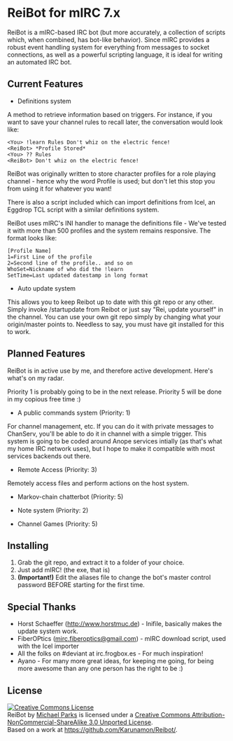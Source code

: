 ReiBot for mIRC 7.x
===================

ReiBot is a mIRC-based IRC bot (but more accurately, a collection of scripts which, when combined, has bot-like behavior). Since mIRC provides a robust event handling system for everything from messages to socket connections, as well as a powerful scripting language, it is ideal for writing an automated IRC bot.

Current Features
----------------

* Definitions system

A method to retrieve information based on triggers. For instance, if you want to save your channel rules to recall later, the conversation would look like:

    <You> !learn Rules Don't whiz on the electric fence!
    <ReiBot> *Profile Stored*
    <You> ?? Rules
    <ReiBot> Don't whiz on the electric fence!

ReiBot was originally written to store character profiles for a role playing channel - hence why the word Profile is used; but don't let this stop you from using it for whatever you want!

There is also a script included which can import definitions from Icel, an Eggdrop TCL script with a similar definitions system.

ReiBot uses mIRC's INI handler to manage the definitions file - We've tested it with more than 500 profiles and the system remains responsive. The format looks like:

    [Profile Name]
    1=First Line of the profile
    2=Second line of the profile.. and so on
    WhoSet=Nickname of who did the !learn
    SetTime=Last updated datestamp in long format


* Auto update system

This allows you to keep Reibot up to date with this git repo or any other. Simply invoke /startupdate from Reibot or just say "Rei, update yourself" in the channel.
You can use your own git repo simply by changing what your origin/master points to. Needless to say, you must have git installed for this to work.


Planned Features
----------------

ReiBot is in active use by me, and therefore active development. Here's what's on my radar.

Priority 1 is probably going to be in the next release. Priority 5 will be done in my copious free time :)

* A public commands system (Priority: 1)

For channel management, etc. If you can do it with private messages to ChanServ, you'll be able to do it in channel with a simple trigger. This system is going to be coded around Anope services intially (as that's what my home IRC network uses), but I hope to make it compatible with most services backends out there.

* Remote Access (Priority: 3)

Remotely access files and perform actions on the host system.

* Markov-chain chatterbot (Priority: 5)

* Note system (Priority: 2)

* Channel Games (Priority: 5)

Installing
----------

1.  Grab the git repo, and extract it to a folder of your choice.
2.  Just add mIRC! (the exe, that is)
3.  **(Important!)** Edit the aliases file to change the bot's master control password BEFORE starting for the first time.

Special Thanks
------

* Horst Schaeffer (http://www.horstmuc.de) - Inifile, basically makes the update system work.
* FiberOPtics  (mirc.fiberoptics@gmail.com) - mIRC download script, used with the Icel importer
* All the folks on #deviant at irc.frogbox.es - For much inspiration!
* Ayano - For many more great ideas, for keeping me going, for being more awesome than any one person has the right to be :)

License
-------
<a rel="license" href="http://creativecommons.org/licenses/by-nc-sa/3.0/deed.en_US"><img alt="Creative Commons License" style="border-width:0" src="http://i.creativecommons.org/l/by-nc-sa/3.0/88x31.png" /></a><br /><span xmlns:dct="http://purl.org/dc/terms/" href="http://purl.org/dc/dcmitype/InteractiveResource" property="dct:title" rel="dct:type">ReiBot</span> by <a xmlns:cc="http://creativecommons.org/ns#" href="http://tkware.info" property="cc:attributionName" rel="cc:attributionURL">Michael Parks</a> is licensed under a <a rel="license" href="http://creativecommons.org/licenses/by-nc-sa/3.0/deed.en_US">Creative Commons Attribution-NonCommercial-ShareAlike 3.0 Unported License</a>.<br />Based on a work at <a xmlns:dct="http://purl.org/dc/terms/" href="https://github.com/Karunamon/Reibot/" rel="dct:source">https://github.com/Karunamon/Reibot/</a>.